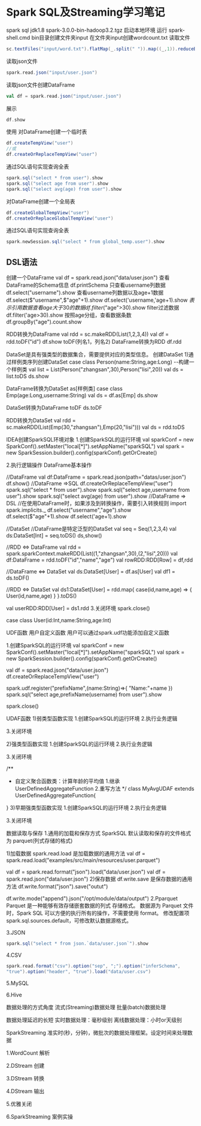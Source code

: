 # Spark SQL及Streaming学习笔记

spark sql 
jdk1.8
spark-3.0.0-bin-hadoop3.2.tgz
启动本地环境 运行 spark-shell.cmd
bin目录创建文件夹input
在文件夹input创建wordcount.txt
读取文件

```scala
sc.textFiles("input/word.txt").flatMap(_.split(" ")).map((_,1)).reduceByKey(_+_).collect
```

读取json文件

```scala
spark.read.json("input/user.json")
```

读取json文件创建DataFrame

```scala
val df = spark.read.json("input/user.json")
```

展示

```scala
df.show
```

使用
对DataFrame创建一个临时表

```scala
df.createTempView("user")
//或
df.createOrReplaceTempView("user")
```

通过SQL语句实现查询全表

```scala
spark.sql("select * from user").show
spark.sql("select age from user").show
spark.sql("select avg(age) from user").show
```

对DataFrame创建一个全局表

```scala
df.createGlobalTempView("user")
df.createOrReplaceGlobalTempView("user")
```

通过SQL语句实现查询全表

```scala
spark.newSession.sql("select * from global_temp.user").show
```

## DSL语法

创建一个DataFrame
val df = spark.read.json("data/user.json")
查看DataFrame的Schema信息
df.printSchema
只查看username列数据
df.select("username").show 
查看username列数据以及age+1数据
df.select($"username",$"age"+1).show
df.select('username,'age+1).show
$表示引用数据
查看age大于30的数据
df.filter($"age">30).show
filter过滤数据
df.filter('age>30).show
按照age分组，查看数据条数
df.groupBy("age").count.show

RDD转换为DataFrame
val rdd = sc.makeRDD(List(1,2,3,4))
val df = rdd.toDF("id")
df.show
toDF(列名1，列名2)
DataFrame转换为RDD
df.rdd

DataSet是具有强类型的数据集合，需要提供对应的类型信息。
创建DataSet
1)通过样例类序列创建DataSet
case class Person(name:String,age:Long)  --构建一个样例类
val list = List(Person("zhangsan",30),Person("lisi",20))
val ds = list.toDS
ds.show 

DataFrame转换为DataSet  as[样例类]
case class Emp(age:Long,username:String)
val ds = df.as[Emp]
ds.show 

DataSet转换为DataFrame toDF 
ds.toDF

RDD转换为DataSet
val rdd = sc.makeRDD(List(Emp(30,"zhangsan"),Emp(20,"lisi")))
val ds = rdd.toDS

IDEA创建SparkSQL环境对象
1.创建SparkSQL的运行环境
val sparkConf = new SparkConf().setMaster("local[*]").setAppName("sparkSQL")
val spark = new SparkSession.builder().config(sparkConf).getOrCreate()

2.执行逻辑操作
DataFrame基本操作

//DataFrame
val df:DataFrame = spark.read.json(path="datas/user.json")
df.show()
//DataFrame =>SQL
df.createOrReplaceTempView("user")
spark.sql("select * from user").show 
spark.sql("select age,username from user").show 
spark.sql("select avg(age) from user").show 
//DataFrame => DSL
//在使用DataFrame时，如果涉及到转换操作，需要引入转换规则
import spark.implicits._
df.select("username","age").show
df.select($"age"+1).show
df.select('age+1).show

//DataSet 
//DataFrame是特定泛型的DataSet
val seq = Seq(1,2,3,4)
val ds:DataSet[Int] = seq.toDS()
ds,show()

//RDD <=> DataFrame 
val rdd = spark.sparkContext.makeRDD(List((1,"zhangsan",30),(2,"lisi",20)))
val df:DataFrame = rdd.toDF("id","name","age")
val rowRDD:RDD[Row] = df,rdd 

//DataFrame  <=> DataSet 
val ds:DataSet[User] = df.as[User] 
val df1 = ds.toDF()

//RDD <=> DataSet 
val ds1:DataSet[User] = rdd.map{
	case(id,name,age) => {
		User(id,name,age)
	}
}.toDS()

val userRDD:RDD[User] = ds1.rdd
3.关闭环境
spark.close()


case class User(id:Int,name:String,age:Int)


UDF函数 用户自定义函数
用户可以通过spark.udf功能添加自定义函数

1.创建SparkSQL的运行环境
val sparkConf = new SparkConf().setMaster("local[*]").setAppName("sparkSQL")
val spark = new SparkSession.builder().config(sparkConf).getOrCreate()

val df = spark.read.json("data/user.json")
df.createOrReplaceTempView("user")

spark.udf.register("prefixName",(name:String)=>{
	"Name:"+name
})
spark.sql("select age,prefixName(username) from user").show

spark.close()

UDAF函数
1)弱类型函数实现
1.创建SparkSQL的运行环境
2.执行业务逻辑

3.关闭环境

2)强类型函数实现
1.创建SparkSQL的运行环境
2.执行业务逻辑


3.关闭环境

/**
* 自定义聚合函数类：计算年龄的平均值
	1.继承UserDefinedAggregateFunction
	2.重写方法
	*/
	class MyAvgUDAF extends UserDefinedAggregateFunction{
	

}
3)早期强类型函数实现
1.创建SparkSQL的运行环境
2.执行业务逻辑


3.关闭环境


数据读取与保存
1.通用的加载和保存方式
SparkSQL 默认读取和保存的文件格式为 parquet(列式存储的格式)

1)加载数据
spark.read.load 是加载数据的通用方法
val df = spark.read.load("examples/src/main/resources/user.parquet")

val df = spark.read.format("json").load("data/user.json")
val df = spark.read.json("data/user.json")
2)保存数据
df.write.save 是保存数据的通用方法
df.write.format("json").save("outut") 

df.write.mode("append").json("/opt/module/data/output")
2.Pparquet
Parquet 是一种能够有效存储嵌套数据的列式
存储格式。
数据源为 Parquet 文件时，Spark SQL 可以方便的执行所有的操作，不需要使用 format。
修改配置项 spark.sql.sources.default，可修改默认数据源格式。

3.JSON

```scala
spark.sql("select * from json.`data/user.json`").show 
```

4.CSV

```scala
spark.read.format("csv").option("sep", ";").option("inferSchema",
"true").option("header", "true").load("data/user.csv")
```

5.MySQL

6.Hive







数据处理的方式角度
流式(Streaming)数据处理
批量(batch)数据处理

数据处理延迟的长短
实时数据处理：毫秒级别
离线数据处理：小时or天级别

SparkStreaming 准实时(秒，分钟)，微批次的数据处理框架。设定时间来处理数据


1.WordCount 解析



2.DStream 创建



3.DStream 转换



4.DStream 输出


5.优雅关闭

6.SparkStreaming 案例实操